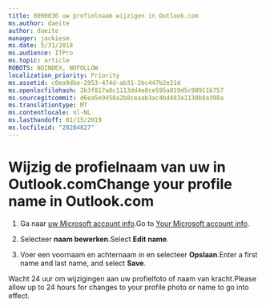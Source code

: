 ```yaml
---
title: 8000036 uw profielnaam wijzigen in Outlook.com
ms.author: daeite
author: daeite
manager: jackiesm
ms.date: 5/31/2018
ms.audience: ITPro
ms.topic: article
ROBOTS: NOINDEX, NOFOLLOW
localization_priority: Priority
ms.assetid: c0ea9dbe-2953-474d-ab31-2bc447b2e21d
ms.openlocfilehash: 2b3f817a0c1113dd4e8ce595a819d5c98911b757
ms.sourcegitcommit: d6ea5e9458a2b8ceaab3ac4bd483e1130b9a398a
ms.translationtype: MT
ms.contentlocale: nl-NL
ms.lasthandoff: 01/15/2019
ms.locfileid: "28284827"
---
```

# <a name="change-your-profile-name-in-outlookcom"></a><span data-ttu-id="041cd-102">Wijzig de profielnaam van uw in Outlook.com</span><span class="sxs-lookup"><span data-stu-id="041cd-102">Change your profile name in Outlook.com</span></span>

1. <span data-ttu-id="041cd-103">Ga naar [uw Microsoft account info](https://go.microsoft.com/fwlink/p/?linkid=860841).</span><span class="sxs-lookup"><span data-stu-id="041cd-103">Go to [Your Microsoft account info](https://go.microsoft.com/fwlink/p/?linkid=860841).</span></span>
    
2. <span data-ttu-id="041cd-104">Selecteer **naam bewerken**.</span><span class="sxs-lookup"><span data-stu-id="041cd-104">Select **Edit name**.</span></span> 
    
3. <span data-ttu-id="041cd-105">Voer een voornaam en achternaam in en selecteer **Opslaan**.</span><span class="sxs-lookup"><span data-stu-id="041cd-105">Enter a first name and last name, and select **Save**.</span></span> 
    
<span data-ttu-id="041cd-106">Wacht 24 uur om wijzigingen aan uw profielfoto of naam van kracht.</span><span class="sxs-lookup"><span data-stu-id="041cd-106">Please allow up to 24 hours for changes to your profile photo or name to go into effect.</span></span>
  

